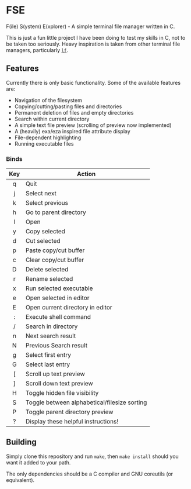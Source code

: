 # FSE

F(ile) S(ystem) E(xplorer) - A simple terminal file manager written in C.

This is just a fun little project I have been doing to test my skills in C, not to be taken too seriously. Heavy inspiration is taken from other terminal file managers, particularly [`lf`](https://github.com/gokcehan/lf).

## Features

Currently there is only basic functionality. Some of the available features are:
- Navigation of the filesystem
- Copying/cutting/pasting files and directories
- Permanent deletion of files and empty directories
- Search within current directory
- A simple text file preview (scrolling of preview now implemented)
- A (heavily) exa/eza inspired file attribute display
- File-dependent highlighting
- Running executable files

### Binds

|Key|Action|
|:---:|---|
| q | Quit |
| j | Select next |
| k | Select previous |
| h | Go to parent directory |
| l | Open |
| y | Copy selected |
| d | Cut selected |
| p | Paste copy/cut buffer |
| c | Clear copy/cut buffer |
| D | Delete selected |
| r | Rename selected |
| x | Run selected executable |
| e | Open selected in editor |
| E | Open current directory in editor |
| : | Execute shell command |
| / | Search in directory |
| n | Next search result |
| N | Previous Search result |
| g | Select first entry |
| G | Select last entry |
| [ | Scroll up text preview |
| ] | Scroll down text preview |
| H | Toggle hidden file visibility |
| S | Toggle between alphabetical/filesize sorting |
| P | Toggle parent directory preview |
| ? | Display these helpful instructions! |

## Building

Simply clone this repository and run `make`, then `make install` should you want it added to your path. 

The only dependencies should be a C compiler and GNU coreutils (or equivalent).
